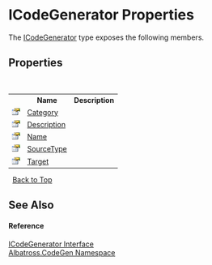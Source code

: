# ICodeGenerator Properties
 

The <a href="E61B69D.md">ICodeGenerator</a> type exposes the following members.


## Properties
&nbsp;<table><tr><th></th><th>Name</th><th>Description</th></tr><tr><td>![Public property](media/pubproperty.gif "Public property")</td><td><a href="2F35D1F2.md">Category</a></td><td /></tr><tr><td>![Public property](media/pubproperty.gif "Public property")</td><td><a href="5A8F47D5.md">Description</a></td><td /></tr><tr><td>![Public property](media/pubproperty.gif "Public property")</td><td><a href="B3CC87C1.md">Name</a></td><td /></tr><tr><td>![Public property](media/pubproperty.gif "Public property")</td><td><a href="E46B7675.md">SourceType</a></td><td /></tr><tr><td>![Public property](media/pubproperty.gif "Public property")</td><td><a href="944ABB18.md">Target</a></td><td /></tr></table>&nbsp;
<a href="#icodegenerator-properties">Back to Top</a>

## See Also


#### Reference
<a href="E61B69D.md">ICodeGenerator Interface</a><br /><a href="DCDDD28E.md">Albatross.CodeGen Namespace</a><br />